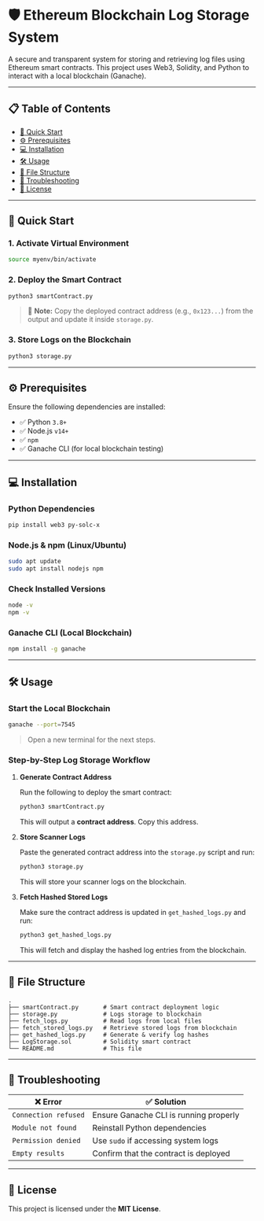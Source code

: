 
# 🛡️ Ethereum Blockchain Log Storage System

A secure and transparent system for storing and retrieving log files using Ethereum smart contracts. This project uses Web3, Solidity, and Python to interact with a local blockchain (Ganache).

---

## 📋 Table of Contents

- [🚀 Quick Start](#-quick-start)
- [⚙️ Prerequisites](#-prerequisites)
- [💻 Installation](#-installation)
- [🛠️ Usage](#-usage)
- [📂 File Structure](#-file-structure)
- [🐞 Troubleshooting](#-troubleshooting)
- [📄 License](#-license)

---

## 🚀 Quick Start

### 1. Activate Virtual Environment

```bash
source myenv/bin/activate
```

### 2. Deploy the Smart Contract

```bash
python3 smartContract.py
```

> 📌 **Note:** Copy the deployed contract address (e.g., `0x123...`) from the output and update it inside `storage.py`.

### 3. Store Logs on the Blockchain

```bash
python3 storage.py
```

---

## ⚙️ Prerequisites

Ensure the following dependencies are installed:

- ✅ Python `3.8+`
- ✅ Node.js `v14+`
- ✅ `npm`
- ✅ Ganache CLI (for local blockchain testing)

---

## 💻 Installation

### Python Dependencies

```bash
pip install web3 py-solc-x
```

### Node.js & npm (Linux/Ubuntu)

```bash
sudo apt update
sudo apt install nodejs npm
```

### Check Installed Versions

```bash
node -v
npm -v
```

### Ganache CLI (Local Blockchain)

```bash
npm install -g ganache
```

---

## 🛠️ Usage

### Start the Local Blockchain

```bash
ganache --port=7545
```

> Open a new terminal for the next steps.

### Step-by-Step Log Storage Workflow

1. **Generate Contract Address**

   Run the following to deploy the smart contract:

   ```bash
   python3 smartContract.py
   ```

   This will output a **contract address**. Copy this address.

2. **Store Scanner Logs**

   Paste the generated contract address into the `storage.py` script and run:

   ```bash
   python3 storage.py
   ```

   This will store your scanner logs on the blockchain.

3. **Fetch Hashed Stored Logs**

   Make sure the contract address is updated in `get_hashed_logs.py` and run:

   ```bash
   python3 get_hashed_logs.py
   ```

   This will fetch and display the hashed log entries from the blockchain.

---

## 📂 File Structure

```text
.
├── smartContract.py       # Smart contract deployment logic
├── storage.py             # Logs storage to blockchain
├── fetch_logs.py          # Read logs from local files
├── fetch_stored_logs.py   # Retrieve stored logs from blockchain
├── get_hashed_logs.py     # Generate & verify log hashes
├── LogStorage.sol         # Solidity smart contract
└── README.md              # This file
```

---

## 🐞 Troubleshooting

| ❌ Error              | ✅ Solution                           |
|----------------------|----------------------------------------|
| `Connection refused` | Ensure Ganache CLI is running properly |
| `Module not found`   | Reinstall Python dependencies          |
| `Permission denied`  | Use `sudo` if accessing system logs    |
| `Empty results`      | Confirm that the contract is deployed  |

---

## 📄 License

This project is licensed under the **MIT License**.
